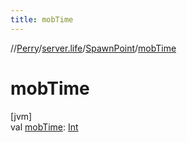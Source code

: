 ```yaml
---
title: mobTime
---
```

//[Perry](../../../index.html)/[server.life](../index.html)/[SpawnPoint](index.html)/[mobTime](mob-time.html)



# mobTime



[jvm]\
val [mobTime](mob-time.html): [Int](https://kotlinlang.org/api/latest/jvm/stdlib/kotlin/-int/index.html)




